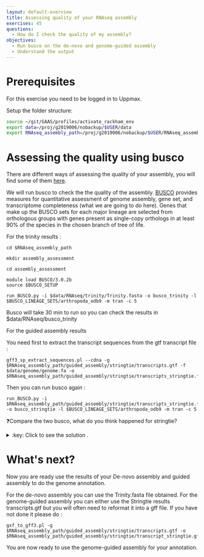 ```yaml
---
layout: default-overview
title: Assessing quality of your RNAseq assembly
exercises: 45
questions:
  - How do I check the quality of my assembly?
objectives:
  - Run busco on the de-novo and genome-guided assembly
  - Understand the output
---
```


# Prerequisites
For this exercise you need to be logged in to Uppmax.

Setup the folder structure:

```bash
source ~/git/GAAS/profiles/activate_rackham_env
export data=/proj/g2019006/nobackup/$USER/data
export RNAseq_assembly_path=/proj/g2019006/nobackup/$USER/RNAseq_assembly
```

# Assessing the quality using busco

There are different ways of assessing the quality of your assembly, you will find some of them [here](https://github.com/trinityrnaseq/trinityrnaseq/wiki/Transcriptome-Assembly-Quality-Assessment).

We will run busco to check the the quality of the assembly.
[BUSCO](https://busco.ezlab.org/) provides measures for quantitative assessment of genome assembly, gene set, and transcriptome completeness (what we are going to do here). Genes that make up the BUSCO sets for each major lineage are selected from orthologous groups with genes present as single-copy orthologs in at least 90% of the species in the chosen branch of tree of life.

For the trinity results :

```
cd $RNAseq_assembly_path

mkdir assembly_assessment

cd assembly_assessment

module load BUSCO/3.0.2b
source $BUSCO_SETUP

run_BUSCO.py -i $data/RNAseq/trinity/Trinity.fasta -o busco_trinity -l $BUSCO_LINEAGE_SETS/arthropoda_odb9 -m tran -c 5
```

Busco will take 30 min to run so you can check the results in $data/RNAseq/busco_trinity


For the guided assembly results

You need first to extract the transcript sequences from the gtf transcript file :

```
gff3_sp_extract_sequences.pl --cdna -g $RNAseq_assembly_path/guided_assembly/stringtie/transcripts.gtf -f $data/genome/genome.fa -o $RNAseq_assembly_path/guided_assembly/stringtie/transcripts_stringtie.fa
```
Then you can run busco again :

```
run_BUSCO.py -i $RNAseq_assembly_path/guided_assembly/stringtie/transcripts_stringtie.fa -o busco_stringtie -l $BUSCO_LINEAGE_SETS/arthropoda_odb9 -m tran -c 5
```

:question:Compare the two busco, what do you think happened for stringtie?

<details>
<summary>:key: Click to see the solution .</summary>
We only used the chromosome 4 of the Drosophila as genome to do the assembly with stringtie while Trinity is not mapped to any chromosome and so contain all the transcripts for the complete genome. BUSCO compares a set of genes of a complete genome and not only a part of it.
It makes no sense to use BUSCO on only 1 chromosome of a genome! :)

:bulb:Also if you notice there are many duplicates in the BUSCO results, In this case it is due to the fact that all isoforms have been kept so each isoform is consider as 1 gene. You need to select one of them (like the longest for instance with the script gff3_sp_keep_longest_isoform.pl or the one you prefer) and you will have a more accurate results of BUSCO.
</details>

# What's next?

Now you are ready use the results of your De-novo assembly and guided assembly to do the genome annotation.

For the de-novo assembly you can use the Trinity.fasta file obtained.
For the genome-guided assembly you can either use the Stringtie results transcripts.gtf but you will often need to reformat it into a gff file.
If you have not done it please do :
```
gxf_to_gff3.pl -g $RNAseq_assembly_path/guided_assembly/stringtie/transcripts.gtf -o $RNAseq_assembly_path/guided_assembly/stringtie/transcript_stringtie.gff3
```

You are now ready to use the genome-guided assembly for your annotation.
